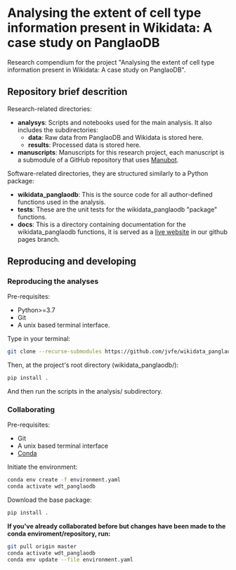 # Analysing the extent of cell type information present in Wikidata: A case study on PanglaoDB

Research compendium for the project "Analysing the extent of cell type information present in Wikidata: A case study on PanglaoDB".

## Repository brief descrition

Research-related directories:
* **analysys**: Scripts and notebooks used for the main analysis. It also includes the subdirectories:
    * **data**: Raw data from PanglaoDB and Wikidata is stored here.
    * **results**: Processed data is stored here.
* **manuscripts**: Manuscripts for this research project, each manuscript is a submodule of a GitHub repository that uses 
    [Manubot](https://github.com/manubot/manubot).

Software-related directories, they are structured similarly to a Python package:
* **wikidata_panglaodb**: This is the source code for all author-defined functions used in the analysis.
* **tests**: These are the unit tests for the wikidata_panglaodb "package" functions.
* **docs**: This is a directory containing documentation for the wikidata_panglaodb functions, it is served as
    a [live website](http://jvfe.github.io/wikidata_panglaodb) in our github pages branch.

## Reproducing and developing

### Reproducing the analyses

Pre-requisites:

* Python>=3.7
* Git
* A unix based terminal interface.

Type in your terminal:

```bash
git clone --recurse-submodules https://github.com/jvfe/wikidata_panglaodb
```

Then, at the project's root directory (wikidata_panglaodb/):

```bash
pip install .
```

And then run the scripts in the analysis/ subdirectory.

### Collaborating

Pre-requisites:

* Git
* A unix based terminal interface
* [Conda](https://docs.conda.io/projects/conda/en/latest/user-guide/install/index.html)

Initiate the environment:

```bash
conda env create -f environment.yaml
conda activate wdt_panglaodb
```

Download the base package:

```bash
pip install .
```

**If you've already collaborated before but changes have been made to the conda enviroment/repository, run:**

```bash
git pull origin master
conda activate wdt_panglaodb
conda env update --file environment.yaml
```

